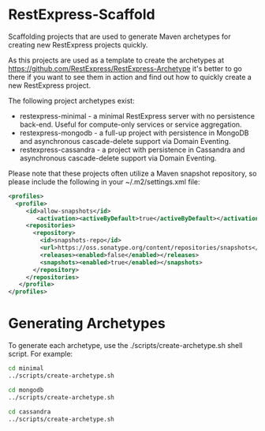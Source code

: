 RestExpress-Scaffold
====================

Scaffolding projects that are used to generate Maven archetypes for creating new RestExpress projects quickly.

As this projects are used as a template to create the archetypes at https://github.com/RestExpress/RestExpress-Archetype it's better to go there if you want to see them in action and find out how to quickly create a new RestExpress project.

The following project archetypes exist:
* restexpress-minimal - a minimal RestExpress server with no persistence back-end. Useful for compute-only services or service aggregation.
* restexpress-mongodb - a full-up project with persistence in MongoDB and asynchronous cascade-delete support via Domain Eventing.
* restexpress-cassandra - a project with persistence in Cassandra and asynchronous cascade-delete support via Domain Eventing.

Please note that these projects often utilize a Maven snapshot repository, so please include the following in your ~/.m2/settings.xml file:
```xml
<profiles>
  <profile>
     <id>allow-snapshots</id>
        <activation><activeByDefault>true</activeByDefault></activation>
     <repositories>
       <repository>
         <id>snapshots-repo</id>
         <url>https://oss.sonatype.org/content/repositories/snapshots</url>
         <releases><enabled>false</enabled></releases>
         <snapshots><enabled>true</enabled></snapshots>
       </repository>
     </repositories>
   </profile>
</profiles>
```

Generating Archetypes
=====================
To generate each archetype, use the ./scripts/create-archetype.sh shell script.  For example:
```bash
cd minimal
../scripts/create-archetype.sh
```
```bash
cd mongodb
../scripts/create-archetype.sh
```
```bash
cd cassandra
../scripts/create-archetype.sh
```
